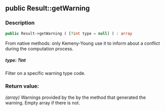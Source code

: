 ## public Result::getWarning

### Description    

```php
public Result->getWarning ( [?int type = null] ) : array
```

From native methods: only Kemeny-Young use it to inform about a conflict during the computation process.
    

##### **type:** *?int*   
Filter on a specific warning type code.    


### Return value:   

*(array)* Warnings provided by the by the method that generated the warning. Empty array if there is not.

